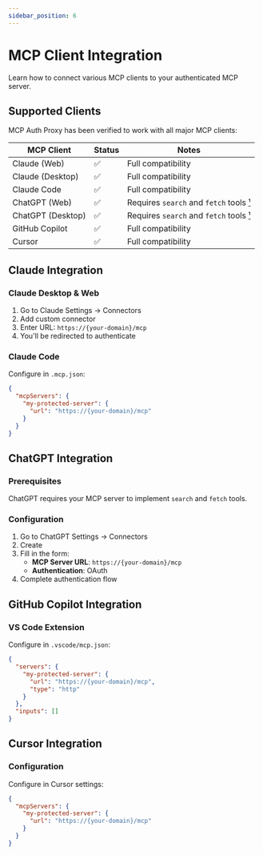 ```yaml
---
sidebar_position: 6
---
```


# MCP Client Integration

Learn how to connect various MCP clients to your authenticated MCP server.

## Supported Clients

MCP Auth Proxy has been verified to work with all major MCP clients:

| MCP Client        | Status | Notes                                           |
| ----------------- | ------ | ----------------------------------------------- |
| Claude (Web)      | ✅     | Full compatibility                              |
| Claude (Desktop)  | ✅     | Full compatibility                              |
| Claude Code       | ✅     | Full compatibility                              |
| ChatGPT (Web)     | ✅     | Requires `search` and `fetch` tools [¹](#notes) |
| ChatGPT (Desktop) | ✅     | Requires `search` and `fetch` tools [¹](#notes) |
| GitHub Copilot    | ✅     | Full compatibility                              |
| Cursor            | ✅     | Full compatibility                              |

## Claude Integration

### Claude Desktop & Web

1. Go to Claude Settings → Connectors
2. Add custom connector
3. Enter URL: `https://{your-domain}/mcp`
4. You'll be redirected to authenticate

### Claude Code

Configure in `.mcp.json`:

```json
{
  "mcpServers": {
    "my-protected-server": {
      "url": "https://{your-domain}/mcp"
    }
  }
}
```

## ChatGPT Integration

### Prerequisites

ChatGPT requires your MCP server to implement `search` and `fetch` tools.

### Configuration

1. Go to ChatGPT Settings → Connectors
2. Create
3. Fill in the form:
   - **MCP Server URL**: `https://{your-domain}/mcp`
   - **Authentication**: OAuth
4. Complete authentication flow

## GitHub Copilot Integration

### VS Code Extension

Configure in `.vscode/mcp.json`:

```json
{
  "servers": {
    "my-protected-server": {
      "url": "https://{your-domain}/mcp",
      "type": "http"
    }
  },
  "inputs": []
}
```

## Cursor Integration

### Configuration

Configure in Cursor settings:

```json
{
  "mcpServers": {
    "my-protected-server": {
      "url": "https://{your-domain}/mcp"
    }
  }
}
```
